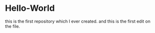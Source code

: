 # Hello-World
this is the first repository which I ever created.
and this is the first edit on the file.
